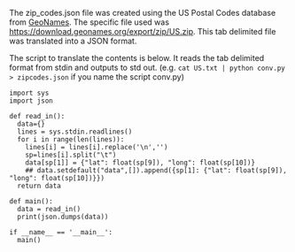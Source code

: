 The zip_codes.json file was created using the US Postal Codes database from [GeoNames](http://www.geonames.org/). The specific file used was https://download.geonames.org/export/zip/US.zip. This tab delimited file was translated into a JSON format.

The script to translate the contents is below. It reads the tab delimited format from stdin and outputs to std out. (e.g. `cat US.txt | python conv.py > zipcodes.json` if you name the script conv.py)

```
import sys
import json

def read_in():
  data={}
  lines = sys.stdin.readlines()
  for i in range(len(lines)):
    lines[i] = lines[i].replace('\n','')
    sp=lines[i].split("\t")
    data[sp[1]] = {"lat": float(sp[9]), "long": float(sp[10])}
    ## data.setdefault("data",[]).append({sp[1]: {"lat": float(sp[9]), "long": float(sp[10])}})
  return data

def main():
  data = read_in()
  print(json.dumps(data))

if __name__ == '__main__':
  main()
```
